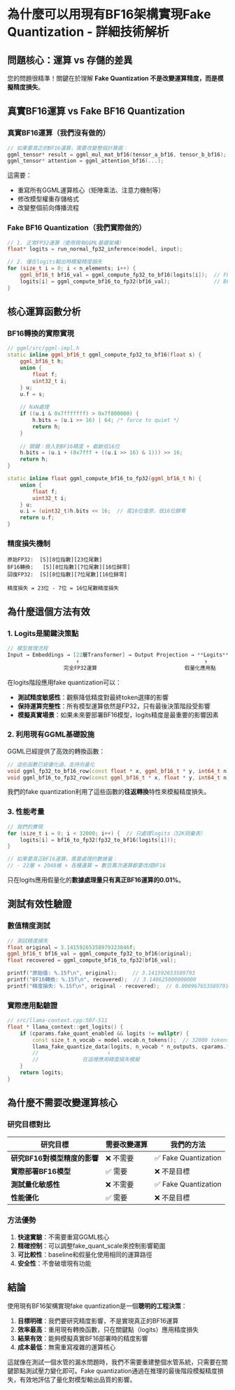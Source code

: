 # 為什麼可以用現有BF16架構實現Fake Quantization - 詳細技術解析

## 問題核心：運算 vs 存儲的差異

您的問題很精準！關鍵在於理解 **Fake Quantization 不是改變運算精度，而是模擬精度損失**。

## 真實BF16運算 vs Fake BF16 Quantization

### 真實BF16運算（我們沒有做的）
```cpp
// 如果要真正的BF16運算，需要改變整個計算圖：
ggml_tensor* result = ggml_mul_mat_bf16(tensor_a_bf16, tensor_b_bf16);  // 不存在
ggml_tensor* attention = ggml_attention_bf16(...);                     // 不存在
```
這需要：
- 重寫所有GGML運算核心（矩陣乘法、注意力機制等）
- 修改模型權重存儲格式
- 改變整個前向傳播流程

### Fake BF16 Quantization（我們實際做的）
```cpp
// 1. 正常FP32運算（使用現有GGML基礎架構）
float* logits = run_normal_fp32_inference(model, input);

// 2. 僅在logits輸出時模擬精度損失
for (size_t i = 0; i < n_elements; i++) {
    ggml_bf16_t bf16_val = ggml_compute_fp32_to_bf16(logits[i]);  // FP32→BF16
    logits[i] = ggml_compute_bf16_to_fp32(bf16_val);              // BF16→FP32
}
```

## 核心運算函數分析

### BF16轉換的實際實現
```cpp
// ggml/src/ggml-impl.h
static inline ggml_bf16_t ggml_compute_fp32_to_bf16(float s) {
    ggml_bf16_t h;
    union {
        float f;
        uint32_t i;
    } u;
    u.f = s;
    
    // NaN處理
    if ((u.i & 0x7fffffff) > 0x7f800000) {
        h.bits = (u.i >> 16) | 64; /* force to quiet */
        return h;
    }
    
    // 關鍵：捨入到BF16精度 + 截斷低16位
    h.bits = (u.i + (0x7fff + ((u.i >> 16) & 1))) >> 16;
    return h;
}

static inline float ggml_compute_bf16_to_fp32(ggml_bf16_t h) {
    union {
        float f;
        uint32_t i;
    } u;
    u.i = (uint32_t)h.bits << 16;  // 高16位復原，低16位歸零
    return u.f;
}
```

### 精度損失機制
```
原始FP32:  [S][8位指數][23位尾數]
BF16轉換:   [S][8位指數][7位尾數][16位歸零]
回復FP32:  [S][8位指數][7位尾數][16位歸零]

精度損失 = 23位 - 7位 = 16位尾數精度損失
```

## 為什麼這個方法有效

### 1. **Logits是關鍵決策點**
```cpp
// 模型推理流程
Input → Embeddings → [22層Transformer] → Output Projection → **Logits** → Sampling → Token
                      ↑                                        ↑
                  完全FP32運算                            假量化應用點
```

在logits階段應用fake quantization可以：
- **測試精度敏感性**：觀察降低精度對最終token選擇的影響
- **保持運算完整性**：所有模型運算依然是FP32，只有最後決策階段受影響
- **模擬真實場景**：如果未來要部署BF16模型，logits精度是最重要的影響因素

### 2. **利用現有GGML基礎設施**
GGML已經提供了高效的轉換函數：
```cpp
// 這些函數已經優化過，支持向量化
void ggml_fp32_to_bf16_row(const float * x, ggml_bf16_t * y, int64_t n);
void ggml_bf16_to_fp32_row(const ggml_bf16_t * x, float * y, int64_t n);
```

我們的fake quantization利用了這些函數的**往返轉換**特性來模擬精度損失。

### 3. **性能考量**
```cpp
// 我們的實現
for (size_t i = 0; i < 32000; i++) {  // 只處理logits（32K詞彙表）
    logits[i] = bf16_to_fp32(fp32_to_bf16(logits[i]));
}

// 如果要真正BF16運算，需要處理的數據量：
// - 22層 × 2048維 × 各種運算 = 數百萬次運算都要改成BF16
```

只在logits應用假量化的**數據處理量只有真正BF16運算的0.01%**。

## 測試有效性驗證

### 數值精度測試
```cpp
// 測試精度損失
float original = 3.14159265358979323846f;
ggml_bf16_t bf16_val = ggml_compute_fp32_to_bf16(original);
float recovered = ggml_compute_bf16_to_fp32(bf16_val);

printf("原始值: %.15f\n", original);     // 3.141592653589793
printf("BF16轉換: %.15f\n", recovered);  // 3.140625000000000
printf("精度損失: %.15f\n", original - recovered);  // 0.000967653589793
```

### 實際應用點驗證
```cpp
// src/llama-context.cpp:507-511
float * llama_context::get_logits() {
    if (cparams.fake_quant_enabled && logits != nullptr) {
        const size_t n_vocab = model.vocab.n_tokens();  // 32000 tokens
        llama_fake_quantize_data(logits, n_vocab * n_outputs, cparams.fake_quant_type);
        //                      ↑
        //              在這裡應用精度損失模擬
    }
    return logits;
}
```

## 為什麼不需要改變運算核心

### 研究目標對比
| 研究目標 | 需要改變運算 | 我們的方法 |
|---------|-------------|-----------|
| **研究BF16對模型精度的影響** | ❌ 不需要 | ✅ Fake Quantization |
| **實際部署BF16模型** | ✅ 需要 | ❌ 不是目標 |
| **測試量化敏感性** | ❌ 不需要 | ✅ Fake Quantization |
| **性能優化** | ✅ 需要 | ❌ 不是目標 |

### 方法優勢
1. **快速實驗**：不需要重寫GGML核心
2. **精確控制**：可以調整fake_quant_scale來控制影響範圍
3. **可比較性**：baseline和假量化使用相同的運算路徑
4. **安全性**：不會破壞現有功能

## 結論

使用現有BF16架構實現fake quantization是一個**聰明的工程決策**：

1. **目標明確**：我們要研究精度影響，不是實現真正的BF16運算
2. **效率最高**：重用現有轉換函數，只在關鍵點（logits）應用精度損失
3. **結果有效**：能夠模擬真實BF16部署時的精度影響
4. **成本最低**：無需重寫複雜的運算核心

這就像在測試一個水管的漏水問題時，我們不需要重建整個水管系統，只需要在關鍵節點測試壓力變化即可。Fake quantization通過在推理的最後階段模擬精度損失，有效地評估了量化對模型輸出品質的影響。